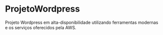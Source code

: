 # ProjetoWordpress
Projeto Wordpress em alta-disponibilidade utilizando ferramentas modernas e os serviços oferecidos pela AWS.
